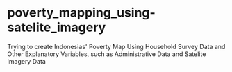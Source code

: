 # poverty_mapping_using-satelite_imagery
Trying to create Indonesias' Poverty Map Using Household Survey Data and Other Explanatory Variables, such as Administrative Data and Satelite Imagery Data
